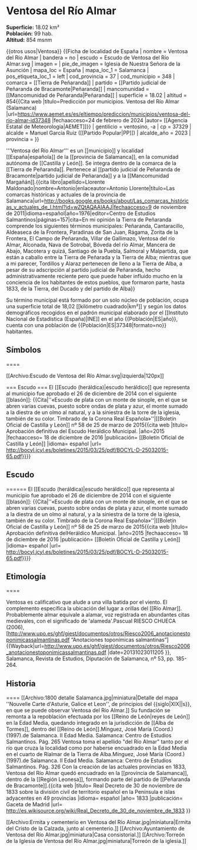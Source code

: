 # Ventosa del Río Almar

**Superficie:** 18.02 km²  
**Población:** 99 hab.  
**Altitud:** 854 msnm  

{{otros usos|Ventosa}}
{{Ficha de localidad de España
| nombre = Ventosa del Río Almar
| bandera = no
| escudo = Escudo de Ventosa del Río Almar.svg
| imagen = 
| pie_de_imagen = Iglesia de Nuestra Señora de la Asunción
| mapa_loc = España
| mapa_loc_1 = Salamanca
| pos_etiqueta_loc_1 = left
| cod_provincia = 37
| cod_municipio = 348
| comarca = [[Tierra de Peñaranda]]
| partido = [[Partido judicial de Peñaranda de Bracamonte|Peñaranda]]
| mancomunidad = [[Mancomunidad de Peñaranda|Peñaranda]]
| superficie = 18.02
| altitud = 854<ref>{{Cita web |título=Predicción por municipios. Ventosa del Río Almar (Salamanca) |url=https://www.aemet.es/es/eltiempo/prediccion/municipios/ventosa-del-rio-almar-id37348 |fechaacceso=24 de febrero de 2024 |autor= [[Agencia Estatal de Meteorología|AEMET]]}}</ref>
| gentilicio = ventosino, -a
| cp = 37329
| alcalde = Manuel García Ruiz ([[Partido Popular|PP]])
| alcalde_año = 2023
| provincia = 
}}

'''Ventosa del Río Almar''' es un [[municipio]] y localidad [[España|española]] de la [[provincia de Salamanca]], en la comunidad autónoma de [[Castilla y León]]. Se integra dentro de la comarca de la [[Tierra de Peñaranda]]. Pertenece al [[partido judicial de Peñaranda de Bracamonte|partido judicial de Peñaranda]] y a la [[Mancomunidad Margañán]].<ref name=ref_duplicada_1>{{cita libro|apellido=Llorente Maldonado|nombre=Antonio|enlaceautor=Antonio Llorente|título=Las comarcas históricas y actuales de la provincia de Salamanca|url=http://books.google.es/books/about/Las_comarcas_históricas_y_actuales_de_l.html?id=wZQtAQAAIAAJ|fechaacceso=9 de noviembre de 2011|idioma=español|año=1976|editor=Centro de Estudios Salmantinos|páginas=157|cita=En mi opinión la Tierra de Peñaranda comprende los siguientes términos municipales: Peñaranda, Cantaracillo, Aldeaseca de la Frontera, Paradinas de San Juan, Rágama, Zorita de la Frontera, El Campo de Peñaranda, Villar de Gallimazo, Ventosa del río Almar, Alconada, Nava de Sotrobal, Bóveda del río Almar, Mancera de Abajo, Macotera y quizá, Santiago de la Puebla, Salmoral y Malpartida, que están a caballo entre la Tierra de Peñarada y la Tierra de Alba; mientras que a mi parecer, Tordillos y Alaraz pertenecen de lleno a la Tierra de Alba, a pesar de su adscripción al partido judicial de Peñaranda, hecho administrativamente reciente pero que puede haber influido mucho en la conciencia de los habitantes de estos pueblos, que formaron parte, hasta 1833, de la Tierra, del Ducado y del partido de Alba}}</ref>

Su término municipal está formado por un solo núcleo de población, ocupa una superficie total de 18,02&nbsp;[[kilómetro cuadrado|km²]] y según los datos demográficos recogidos en el padrón municipal elaborado por el [[Instituto Nacional de Estadística (España)|INE]] en el año {{Población|ES|año}}, cuenta con una población de {{Población|ES|37348|formato=no}} habitantes.

## Símbolos

====

[[Archivo:Escudo de Ventosa del Río Almar.svg|izquierda|120px]]

=== Escudo ===
El [[Escudo (heráldica)|escudo heráldico]] que representa al municipio fue aprobado el 26 de diciembre de 2014 con el siguiente [[blasón]]:
{{Cita|''«Escudo de plata con un monte de sinople, en el que se abren varias cuevas, puesto sobre ondas de plata y azur, el monte sumado a la diestra de un olmo al natural, y a la siniestra de la torre de la iglesia, también de su color. Timbrado de la Corona Real Española»''|[[Boletín Oficial de Castilla y León]] nº 58 de 25 de marzo de 2015<ref name=ref_duplicada_5>{{cita web |título= Aprobación definitiva del Escudo Heráldico
Municipal. |año=2015 |fechaacceso= 18 de diciembre de 2016 |publicación= [[Boletín Oficial de Castilla y León]] |idioma= español |url= http://bocyl.jcyl.es/boletines/2015/03/25/pdf/BOCYL-D-25032015-65.pdf}}</ref>}}

## Escudo

======
El [[Escudo (heráldica)|escudo heráldico]] que representa al municipio fue aprobado el 26 de diciembre de 2014 con el siguiente [[blasón]]:
{{Cita|''«Escudo de plata con un monte de sinople, en el que se abren varias cuevas, puesto sobre ondas de plata y azur, el monte sumado a la diestra de un olmo al natural, y a la siniestra de la torre de la iglesia, también de su color. Timbrado de la Corona Real Española»''|[[Boletín Oficial de Castilla y León]] nº 58 de 25 de marzo de 2015<ref name=ref_duplicada_5>{{cita web |título= Aprobación definitiva delHeráldico
Municipal. |año=2015 |fechaacceso= 18 de diciembre de 2016 |publicación= [[Boletín Oficial de Castilla y León]] |idioma= español |url= http://bocyl.jcyl.es/boletines/2015/03/25/pdf/BOCYL-D-25032015-65.pdf}}</ref>}}

## Etimología

====

Ventosa es calificativo que alude a una villa batida por el viento. El complemento específica la ubicación del lugar a orillas del [[Río Almar]]. Probablemente almar equivale a alamar, voz registrada en abundantes citas medievales, con el significado de 'alameda'.<ref name=AnotTop>Pascual RIESCO CHUECA (2006), [http://www.upo.es/ghf/giest/documentos/otros/Riesco2006_anotacionestoponimicassalmantinas.pdf “Anotaciones toponímicas salmantinas”] {{Wayback|url=http://www.upo.es/ghf/giest/documentos/otros/Riesco2006_anotacionestoponimicassalmantinas.pdf |date=20131023011205 }}, Salamanca, Revista de Estudios, Diputación de Salamanca, nº 53, pp. 185-264.</ref>

## Historia

====
[[Archivo:1800 detalle Salamanca.jpg|miniatura|Detalle del mapa ''Nouvelle Carte d'Asturie, Galice et Leon'', de principios del {{siglo|XIX||s}}, en que se puede observar Ventosa del Río Almar.]]
Su fundación se remonta a la repoblación efectuada por los [[Reino de León|reyes de León]] en la Edad Media, quedando integrado en la jurisdicción de [[Alba de Tormes]], dentro del [[Reino de León]].<ref>Mínguez, José María (Coord.) (1997).de Salamanca. II Edad Media. Salamanca: Centro de Estudios Salmantinos. Pág. 265</ref> Ventosa toma el apellido "del Río Almar" tanto por el río que cruza la localidad como por haberse encuadrado en la Edad Media en el cuarto de Rialmar de la Tierra de Alba.<ref>Mínguez, José María (Coord.) (1997).de Salamanca. II Edad Media. Salamanca: Centro de Estudios Salmantinos. Pág. 326</ref> Con la creación de las actuales provincias en 1833, Ventosa del Río Almar quedó encuadrado en la [[provincia de Salamanca]], dentro de la [[Región Leonesa]], formando parte del partido de [[Peñaranda de Bracamonte]].<ref>{{cita web |título= Real Decreto de 30 de noviembre de 1833 sobre la división civil de territorio español en la Península e islas adyacentes en 49 provincias |idioma= español |año= 1833 |publicación= Gaceta de Madrid |url= http://es.wikisource.org/wiki/Real_Decreto_de_30_de_noviembre_de_1833 }}</ref>

[[Archivo:Ermita y cementerio en Ventosa del Río Almar.jpg|miniatura|Ermita del Cristo de la Calzada, junto al cementerio.]]
[[Archivo:Ayuntamiento de Ventosa del Río Almar.jpg|miniatura|Casa consistorial.]]
[[Archivo:Torreón de la Iglesia de Ventosa del Río Almar.jpg|miniatura|Torreón de la iglesia.]]